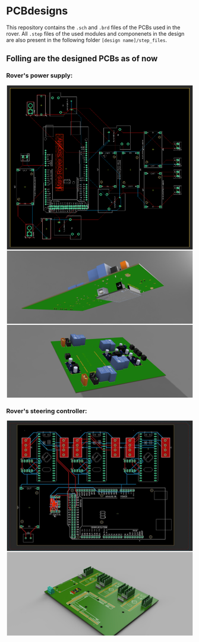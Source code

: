 # PCBdesigns
This repository contains the `.sch` and `.brd` files of the PCBs used in the rover. All `.step` files of the used modules and componenets in the design are also present in the following folder  `[design name]/step_files`.

## Folling are the designed PCBs as of now

### Rover's power supply:

<p align = "center">
  <img src="https://github.com/MaRS-IIITDM/PCBdesigns/blob/main/PowerSupply/pics/Rover%20Power%20Supply%20Board%20PCB%20Layout.PNG" alt="PCB layout" width="500"/>
  <img src="https://github.com/MaRS-IIITDM/PCBdesigns/blob/main/PowerSupply/pics/3d_view2.png" alt="PCB layout" width="500"/>
  <img src="https://github.com/MaRS-IIITDM/PCBdesigns/blob/main/PowerSupply/pics/3d_view3.png" alt="PCB layout" width="500"/>
</p>

### Rover's steering controller:

<p align = "center">
  <img src="https://github.com/MaRS-IIITDM/PCBdesigns/blob/main/SteeringControler/pics/pcb_layout.jpeg" alt="PCB layout" width="500"/>
  <img src="https://github.com/MaRS-IIITDM/PCBdesigns/blob/main/SteeringControler/pics/pcb_view1.jpeg" alt="PCB layout" width="500"/>
</p>

